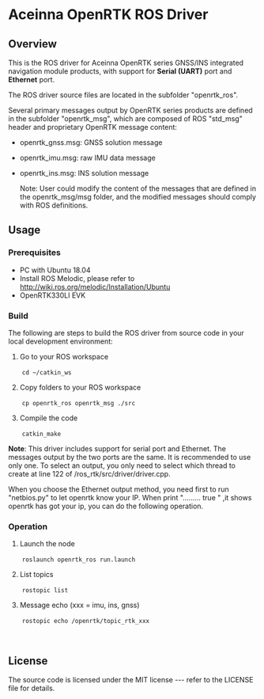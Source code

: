 # Aceinna OpenRTK ROS Driver

Overview
--------
This is the ROS driver for Aceinna OpenRTK series GNSS/INS integrated navigation module products, with support for **Serial (UART)** port and **Ethernet** port. 

The ROS driver source files are located in the subfolder "openrtk_ros".

Several primary messages output by OpenRTK series products are defined in the subfolder "openrtk_msg", which are composed of ROS "std_msg" header and proprietary OpenRTK message content:

- openrtk_gnss.msg: GNSS solution message
- openrtk_imu.msg: raw IMU data message
- openrtk_ins.msg: INS solution message

  Note: User could modify the content of the messages that are defined in the openrtk_msg/msg folder, and the modified messages should comply with ROS definitions.



Usage
--------

### Prerequisites

- PC with Ubuntu 18.04
- Install ROS Melodic, please refer to http://wiki.ros.org/melodic/Installation/Ubuntu
- OpenRTK330LI EVK



### Build

The following are steps to build the ROS driver from source code in your local development environment:

1. Go to your ROS workspace

   ​	`cd ~/catkin_ws`   

2. Copy folders to your ROS workspace 

   ​	`cp openrtk_ros openrtk_msg ./src`

3. Compile the code

   ​	`catkin_make`

**Note**:   This driver includes support for serial port and Ethernet. The messages output by the two ports are the same. It is recommended to use only one.   To select an output, you only need to select which thread to create at line 122 of /ros_rtk/src/driver/driver.cpp.    

When you choose the Ethernet output method, you need first to run "netbios.py" to let openrtk know your IP. When print ".........   true " ,it shows openrtk has got your ip, you can do the following operation.  


### Operation

1. Launch the node

   ​	`roslaunch openrtk_ros run.launch`	

2. List topics

   ​	`rostopic list`

3. Message echo (xxx = imu, ins, gnss)

   ​	`rostopic echo /openrtk/topic_rtk_xxx`

   ​	                

## License

The source code is licensed under the MIT license --- refer to the LICENSE file for details.

